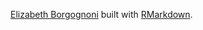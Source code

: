 [Elizabeth Borgognoni](https://elizemiku.github.io/) built with [RMarkdown](http://rmarkdown.rstudio.com/rmarkdown_websites.html).  